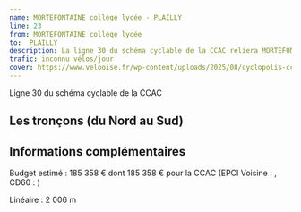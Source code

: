 ```yaml
---
name: MORTEFONTAINE collège lycée - PLAILLY
line: 23
from: MORTEFONTAINE collège lycée 
to:  PLAILLY 
description: La ligne 30 du schéma cyclable de la CCAC reliera MORTEFONTAINE collège lycée  à PLAILLY 
trafic: inconnu vélos/jour
cover: https://www.velooise.fr/wp-content/uploads/2025/08/cyclopolis-ccac-30.jpg
---
```

Ligne 30 du schéma cyclable de la CCAC  
## Les tronçons (du Nord au Sud)

## Informations complémentaires

Budget estimé : 185 358 € dont 185 358 € pour la CCAC (EPCI Voisine : , CD60 : )

Linéaire : 2 006 m

